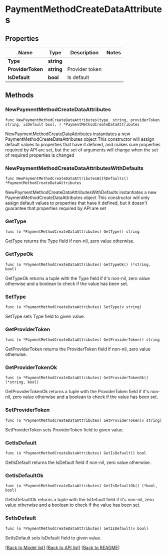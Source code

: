 # PaymentMethodCreateDataAttributes

## Properties

Name | Type | Description | Notes
------------ | ------------- | ------------- | -------------
**Type** | **string** |  | 
**ProviderToken** | **string** | Provider token | 
**IsDefault** | **bool** | Is default | 

## Methods

### NewPaymentMethodCreateDataAttributes

`func NewPaymentMethodCreateDataAttributes(type_ string, providerToken string, isDefault bool, ) *PaymentMethodCreateDataAttributes`

NewPaymentMethodCreateDataAttributes instantiates a new PaymentMethodCreateDataAttributes object
This constructor will assign default values to properties that have it defined,
and makes sure properties required by API are set, but the set of arguments
will change when the set of required properties is changed

### NewPaymentMethodCreateDataAttributesWithDefaults

`func NewPaymentMethodCreateDataAttributesWithDefaults() *PaymentMethodCreateDataAttributes`

NewPaymentMethodCreateDataAttributesWithDefaults instantiates a new PaymentMethodCreateDataAttributes object
This constructor will only assign default values to properties that have it defined,
but it doesn't guarantee that properties required by API are set

### GetType

`func (o *PaymentMethodCreateDataAttributes) GetType() string`

GetType returns the Type field if non-nil, zero value otherwise.

### GetTypeOk

`func (o *PaymentMethodCreateDataAttributes) GetTypeOk() (*string, bool)`

GetTypeOk returns a tuple with the Type field if it's non-nil, zero value otherwise
and a boolean to check if the value has been set.

### SetType

`func (o *PaymentMethodCreateDataAttributes) SetType(v string)`

SetType sets Type field to given value.


### GetProviderToken

`func (o *PaymentMethodCreateDataAttributes) GetProviderToken() string`

GetProviderToken returns the ProviderToken field if non-nil, zero value otherwise.

### GetProviderTokenOk

`func (o *PaymentMethodCreateDataAttributes) GetProviderTokenOk() (*string, bool)`

GetProviderTokenOk returns a tuple with the ProviderToken field if it's non-nil, zero value otherwise
and a boolean to check if the value has been set.

### SetProviderToken

`func (o *PaymentMethodCreateDataAttributes) SetProviderToken(v string)`

SetProviderToken sets ProviderToken field to given value.


### GetIsDefault

`func (o *PaymentMethodCreateDataAttributes) GetIsDefault() bool`

GetIsDefault returns the IsDefault field if non-nil, zero value otherwise.

### GetIsDefaultOk

`func (o *PaymentMethodCreateDataAttributes) GetIsDefaultOk() (*bool, bool)`

GetIsDefaultOk returns a tuple with the IsDefault field if it's non-nil, zero value otherwise
and a boolean to check if the value has been set.

### SetIsDefault

`func (o *PaymentMethodCreateDataAttributes) SetIsDefault(v bool)`

SetIsDefault sets IsDefault field to given value.



[[Back to Model list]](../README.md#documentation-for-models) [[Back to API list]](../README.md#documentation-for-api-endpoints) [[Back to README]](../README.md)



